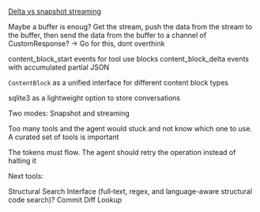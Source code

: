 [Delta vs snapshot streaming](https://docs.anthropic.com/en/docs/build-with-claude/streaming#delta-vs-snapshot-streaming)

Maybe a buffer is enoug? Get the stream, push the data from the stream to the buffer, then send the data from the buffer to a channel of CustomResponse? -> Go for this, dont overthink

content_block_start events for tool use blocks
content_block_delta events with accumulated partial JSON

`ContentBlock` as a unified interface for different content block types

sqlite3 as a lightweight option to store conversations

Two modes: Snapshot and streaming

Too many tools and the agent would stuck and not know which one to use. A curated set of tools is important

The tokens must flow. The agent should retry the operation instead of halting it

Next tools:

Structural Search Interface (full‑text, regex, and language-aware structural code search)?
Commit Diff Lookup

